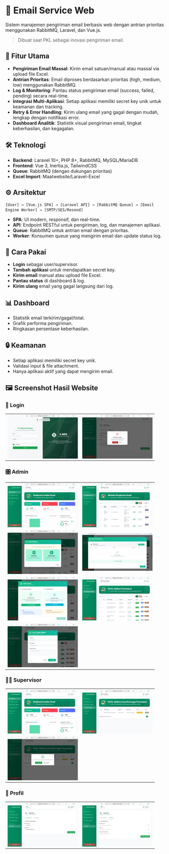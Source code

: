 # 📧 Email Service Web

Sistem manajemen pengiriman email berbasis web dengan antrian prioritas menggunakan RabbitMQ, Laravel, dan Vue.js.

> Dibuat saat PKL sebagai inovasi pengiriman email.

## 🚀 Fitur Utama

-   **Pengiriman Email Massal**: Kirim email satuan/manual atau massal via upload file Excel.
-   **Antrian Prioritas**: Email diproses berdasarkan prioritas (high, medium, low) menggunakan RabbitMQ.
-   **Log & Monitoring**: Pantau status pengiriman email (success, failed, pending) secara real-time.
-   **Integrasi Multi-Aplikasi**: Setiap aplikasi memiliki secret key unik untuk keamanan dan tracking.
-   **Retry & Error Handling**: Kirim ulang email yang gagal dengan mudah, lengkap dengan notifikasi error.
-   **Dashboard Analitik**: Statistik visual pengiriman email, tingkat keberhasilan, dan kegagalan.

## 🛠️ Teknologi

-   **Backend**: Laravel 10+, PHP 8+, RabbitMQ, MySQL/MariaDB
-   **Frontend**: Vue 3, Inertia.js, TailwindCSS
-   **Queue**: RabbitMQ (dengan dukungan prioritas)
-   **Excel Import**: Maatwebsite/Laravel-Excel

## ⚙️ Arsitektur

```
[User] → [Vue.js SPA] → [Laravel API] → [RabbitMQ Queue] → [Email Engine Worker] → [SMTP/SES/Resend]
```

-   **SPA**: UI modern, responsif, dan real-time.
-   **API**: Endpoint RESTful untuk pengiriman, log, dan manajemen aplikasi.
-   **Queue**: RabbitMQ untuk antrian email dengan prioritas.
-   **Worker**: Konsumen queue yang mengirim email dan update status log.

## 📝 Cara Pakai

-   **Login** sebagai user/supervisor.
-   **Tambah aplikasi** untuk mendapatkan secret key.
-   **Kirim email** manual atau upload file Excel.
-   **Pantau status** di dashboard & log.
-   **Kirim ulang** email yang gagal langsung dari log.

## 📊 Dashboard

-   Statistik email terkirim/gagal/total.
-   Grafik performa pengiriman.
-   Ringkasan persentase keberhasilan.

## 🔒 Keamanan

-   Setiap aplikasi memiliki secret key unik.
-   Validasi input & file attachment.
-   Hanya aplikasi aktif yang dapat mengirim email.

## 🖼️ Screenshot Hasil Website

### 🔑 Login

<table>
  <tr>
    <td><img src="public/screenshot/Logout-1.png" alt="Login 1" width="220" /></td>
    <td><img src="public/screenshot/Logout-2.png" alt="Login 2" width="220" /></td>
  </tr>
</table>

### 🎛️ Admin

<table>
  <tr>
    <td><img src="public/screenshot/Admin-1.png" alt="Admin 1" width="220" /></td>
    <td><img src="public/screenshot/Admin-2.png" alt="Admin 2" width="220" /></td>
  </tr>
  <tr>
    <td><img src="public/screenshot/Admin-3.png" alt="Admin 3" width="220" /></td>
    <td><img src="public/screenshot/Admin-4.png" alt="Admin 4" width="220" /></td>
  </tr>
  <tr>
    <td><img src="public/screenshot/Admin-5.png" alt="Admin 5" width="220" /></td>
    <td><img src="public/screenshot/Admin-6.png" alt="Admin 6" width="220" /></td>
  </tr>
  <tr>
    <td><img src="public/screenshot/Admin-7.png" alt="Admin 7" width="220" /></td>
    <td></td>
  </tr>
</table>

### 🧑‍💼 Supervisor

<table>
  <tr>
    <td><img src="public/screenshot/Supervisor-1.png" alt="Supervisor 1" width="220" /></td>
    <td><img src="public/screenshot/Supervisor-2.png" alt="Supervisor 2" width="220" /></td>
  </tr>
  <tr>
    <td><img src="public/screenshot/Supervisor-3.png" alt="Supervisor 3" width="220" /></td>
    <td></td>
  </tr>
</table>

### 👤 Profil

<table>
  <tr>
    <td><img src="public/screenshot/Profil-1.png" alt="Profil 1" width="220" /></td>
    <td><img src="public/screenshot/Profil-2.png" alt="Profil 2" width="220" /></td>
  </tr>
</table>
